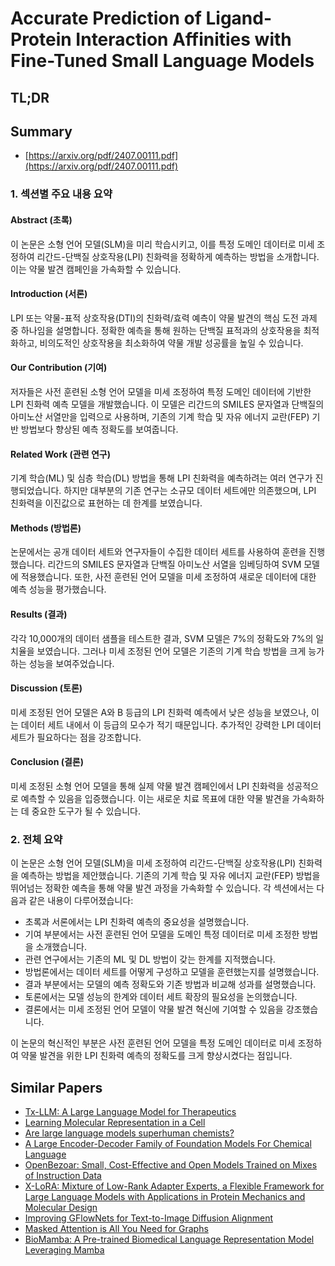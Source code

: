 # Accurate Prediction of Ligand-Protein Interaction Affinities with Fine-Tuned Small Language Models
## TL;DR
## Summary
- [https://arxiv.org/pdf/2407.00111.pdf](https://arxiv.org/pdf/2407.00111.pdf)

### 1. 섹션별 주요 내용 요약

#### Abstract (초록)
이 논문은 소형 언어 모델(SLM)을 미리 학습시키고, 이를 특정 도메인 데이터로 미세 조정하여 리간드-단백질 상호작용(LPI) 친화력을 정확하게 예측하는 방법을 소개합니다. 이는 약물 발견 캠페인을 가속화할 수 있습니다.

#### Introduction (서론)
LPI 또는 약물-표적 상호작용(DTI)의 친화력/효력 예측이 약물 발견의 핵심 도전 과제 중 하나임을 설명합니다. 정확한 예측을 통해 원하는 단백질 표적과의 상호작용을 최적화하고, 비의도적인 상호작용을 최소화하여 약물 개발 성공률을 높일 수 있습니다.

#### Our Contribution (기여)
저자들은 사전 훈련된 소형 언어 모델을 미세 조정하여 특정 도메인 데이터에 기반한 LPI 친화력 예측 모델을 개발했습니다. 이 모델은 리간드의 SMILES 문자열과 단백질의 아미노산 서열만을 입력으로 사용하며, 기존의 기계 학습 및 자유 에너지 교란(FEP) 기반 방법보다 향상된 예측 정확도를 보여줍니다.

#### Related Work (관련 연구)
기계 학습(ML) 및 심층 학습(DL) 방법을 통해 LPI 친화력을 예측하려는 여러 연구가 진행되었습니다. 하지만 대부분의 기존 연구는 소규모 데이터 세트에만 의존했으며, LPI 친화력을 이진값으로 표현하는 데 한계를 보였습니다.

#### Methods (방법론)
논문에서는 공개 데이터 세트와 연구자들이 수집한 데이터 세트를 사용하여 훈련을 진행했습니다. 리간드의 SMILES 문자열과 단백질 아미노산 서열을 임베딩하여 SVM 모델에 적용했습니다. 또한, 사전 훈련된 언어 모델을 미세 조정하여 새로운 데이터에 대한 예측 성능을 평가했습니다.

#### Results (결과)
각각 10,000개의 데이터 샘플을 테스트한 결과, SVM 모델은 7%의 정확도와 7%의 일치율을 보였습니다. 그러나 미세 조정된 언어 모델은 기존의 기계 학습 방법을 크게 능가하는 성능을 보여주었습니다.

#### Discussion (토론)
미세 조정된 언어 모델은 A와 B 등급의 LPI 친화력 예측에서 낮은 성능을 보였으나, 이는 데이터 세트 내에서 이 등급의 모수가 적기 때문입니다. 추가적인 강력한 LPI 데이터 세트가 필요하다는 점을 강조합니다.

#### Conclusion (결론)
미세 조정된 소형 언어 모델을 통해 실제 약물 발견 캠페인에서 LPI 친화력을 성공적으로 예측할 수 있음을 입증했습니다. 이는 새로운 치료 목표에 대한 약물 발견을 가속화하는 데 중요한 도구가 될 수 있습니다.

### 2. 전체 요약
이 논문은 소형 언어 모델(SLM)을 미세 조정하여 리간드-단백질 상호작용(LPI) 친화력을 예측하는 방법을 제안했습니다. 기존의 기계 학습 및 자유 에너지 교란(FEP) 방법을 뛰어넘는 정확한 예측을 통해 약물 발견 과정을 가속화할 수 있습니다. 각 섹션에서는 다음과 같은 내용이 다루어졌습니다:

- 초록과 서론에서는 LPI 친화력 예측의 중요성을 설명했습니다.
- 기여 부분에서는 사전 훈련된 언어 모델을 도메인 특정 데이터로 미세 조정한 방법을 소개했습니다.
- 관련 연구에서는 기존의 ML 및 DL 방법이 갖는 한계를 지적했습니다.
- 방법론에서는 데이터 세트를 어떻게 구성하고 모델을 훈련했는지를 설명했습니다.
- 결과 부분에서는 모델의 예측 정확도와 기존 방법과 비교해 성과를 설명했습니다.
- 토론에서는 모델 성능의 한계와 데이터 세트 확장의 필요성을 논의했습니다.
- 결론에서는 미세 조정된 언어 모델이 약물 발견 혁신에 기여할 수 있음을 강조했습니다.

이 논문의 혁신적인 부분은 사전 훈련된 언어 모델을 특정 도메인 데이터로 미세 조정하여 약물 발견을 위한 LPI 친화력 예측의 정확도를 크게 향상시켰다는 점입니다.

## Similar Papers
- [Tx-LLM: A Large Language Model for Therapeutics](2406.06316.md)
- [Learning Molecular Representation in a Cell](2406.12056.md)
- [Are large language models superhuman chemists?](2404.01475.md)
- [A Large Encoder-Decoder Family of Foundation Models For Chemical Language](2407.20267.md)
- [OpenBezoar: Small, Cost-Effective and Open Models Trained on Mixes of Instruction Data](2404.12195.md)
- [X-LoRA: Mixture of Low-Rank Adapter Experts, a Flexible Framework for Large Language Models with Applications in Protein Mechanics and Molecular Design](2402.07148.md)
- [Improving GFlowNets for Text-to-Image Diffusion Alignment](2406.00633.md)
- [Masked Attention is All You Need for Graphs](2402.10793.md)
- [BioMamba: A Pre-trained Biomedical Language Representation Model Leveraging Mamba](2408.02600.md)
